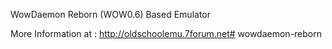WowDaemon Reborn (WOW0.6) Based Emulator

More Information at : http://oldschoolemu.7forum.net#   w o w d a e m o n - r e b o r n  
 